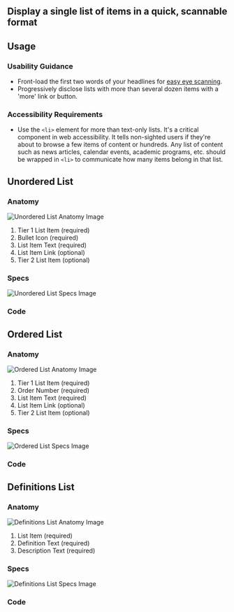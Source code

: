 ## Display a single list of items in a quick, scannable format

## **Usage**

### **Usability Guidance**

* Front-load the first two words of your headlines for [easy eye scanning](https://www.nngroup.com/articles/first-2-words-a-signal-for-scanning/).
* Progressively disclose lists with more than several dozen items with a 'more' link or button.

### **Accessibility Requirements**

* Use the `<li>` element for more than text-only lists. It's a critical component in web accessibility. It tells non-sighted users if they're about to browse a few items of content or hundreds. Any list of content such as news articles, calendar events, academic programs, etc. should be wrapped in `<li>` to communicate how many items belong in that list.

## **Unordered List**

### **Anatomy**

![Unordered List Anatomy Image](/docs/img/Lists/Unordered_List/unorderedlist-anatomy.jpg)

1. Tier 1 List Item (required)
2. Bullet Icon (required)
3. List Item Text (required)
4. List Item Link (optional)
5. Tier 2 List Item (optional)


### **Specs**

![Unordered List Specs Image](/docs/img/Lists/Unordered_List/unorderedlist-specs.jpg)  

### **Code**

<!--Unordered List code here, if applicable-->

## **Ordered List**

### **Anatomy**

![Ordered List Anatomy Image](/docs/img/Lists/Ordered_List/orderedlist-anatomy.jpg)

1. Tier 1 List Item (required)
2. Order Number (required)
3. List Item Text (required)
4. List Item Link (optional)
5. Tier 2 List Item (optional)  

### **Specs**

![Ordered List Specs Image](/docs/img/Lists/Ordered_List/orderedlist-specs.jpg)

### **Code**

<!--Ordered List code here, if applicable-->

## **Definitions List**

### **Anatomy**

![Definitions List Anatomy Image](/docs/img/Lists/Definitions_List/definitionslist-anatomy.jpg)

1. List Item (required)
2. Definition Text (required)
3. Description Text (required)


### **Specs**

![Definitions List Specs Image](/docs/img/Lists/Definitions_List/definitionslist-specs.jpg)  

### **Code**

<!--Definitions List code here, if applicable-->
